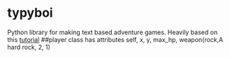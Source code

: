 # typyboi
Python library for making text based adventure games.  Heavily based on this [tutorial](https://letstalkdata.com/2014/08/how-to-write-a-text-adventure-in-python-part-1-items-and-enemies/)
##player class
has attributes self, x, y, max_hp, weapon(rock,A hard rock, 2, 1)
